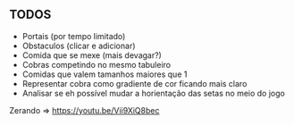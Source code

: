 ## TODOS

- Portais (por tempo limitado)
- Obstaculos (clicar e adicionar)
- Comida que se mexe (mais devagar?)
- Cobras competindo no mesmo tabuleiro
- Comidas que valem tamanhos maiores que 1
- Representar cobra como gradiente de cor ficando mais claro
- Analisar se eh possível mudar a horientação das setas no meio do jogo

Zerando => https://youtu.be/Vii9XiQ8bec

